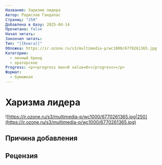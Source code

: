 ```yaml
---
Название: Харизма лидера
Автор: Радислав Гандапас
Страниц: "250"
Добавлена в базу: 2025-04-14
Прочитана: false
Начал читать: 
Закончил читать: 
Тип: "[[Книга]]"
Обложка: https://ir.ozone.ru/s3/multimedia-p/wc1000/6770261365.jpg
Категории:
  - личный бренд
  - ораторское
Progress: <p><progress max=0 value=0></progress></p>
Формат:
  - бумажная
---
```

# Харизма лидера

![https://ir.ozone.ru/s3/multimedia-p/wc1000/6770261365.jpg|250](https://ir.ozone.ru/s3/multimedia-p/wc1000/6770261365.jpg)

## Причина добавления


## Рецензия